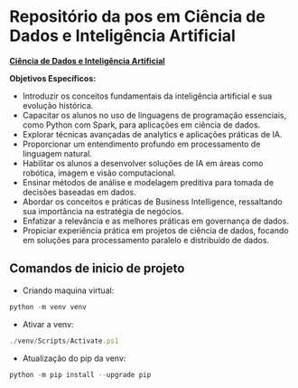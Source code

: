 # Repositório da pos em Ciência de Dados e Inteligência Artificial

__[Ciência de Dados e Inteligência Artificial](https://www.portalpos.com.br/ciencia-de-dados-e-inteligencia-artificial-unopar-educacao-a-distancia/p)__

__Objetivos Específicos:__
* Introduzir os conceitos fundamentais da inteligência artificial e sua evolução histórica.
* Capacitar os alunos no uso de linguagens de programação essenciais, como Python com Spark, para aplicações em ciência de dados.
* Explorar técnicas avançadas de analytics e aplicações práticas de IA.
* Proporcionar um entendimento profundo em processamento de linguagem natural.
* Habilitar os alunos a desenvolver soluções de IA em áreas como robótica, imagem e visão computacional.
* Ensinar métodos de análise e modelagem preditiva para tomada de decisões baseadas em dados.
* Abordar os conceitos e práticas de Business Intelligence, ressaltando sua importância na estratégia de negócios.
* Enfatizar a relevância e as melhores práticas em governança de dados.
* Propiciar experiência prática em projetos de ciência de dados, focando em soluções para processamento paralelo e distribuído de dados.


## Comandos de inicio de projeto 
* Criando maquina virtual:
```javascript
python -m venv venv
```

* Ativar a venv:
```javascript
./venv/Scripts/Activate.ps1
```

* Atualização do pip da venv:
```javascript
python -m pip install --upgrade pip
```